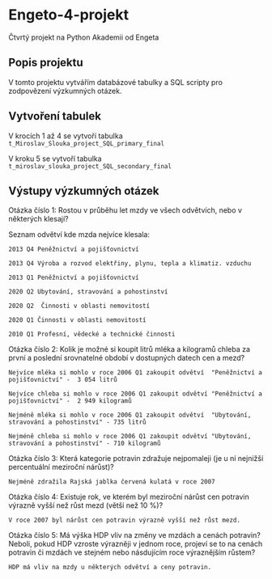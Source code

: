 # Engeto-4-projekt
Čtvrtý projekt na Python Akademii od Engeta
## Popis projektu
V tomto projektu vytvářím databázové tabulky a SQL scripty pro zodpovězení výzkumných otázek.
## Vytvoření tabulek
V krocích 1 až 4 se vytvoří tabulka ```t_Miroslav_Slouka_project_SQL_primary_final```  

V kroku 5 se vytvoří tabulka ```t_miroslav_slouka_project_SQL_secondary_final```
## Výstupy výzkumných otázek
Otázka číslo 1: Rostou v průběhu let mzdy ve všech odvětvích, nebo v některých klesají?

Seznam odvětví kde mzda nejvíce klesala:

    2013 Q4	Peněžnictví a pojišťovnictví

    2013 Q4	Výroba a rozvod elektřiny, plynu, tepla a klimatiz. vzduchu

    2013 Q1	Peněžnictví a pojišťovnictví

    2020 Q2	Ubytování, stravování a pohostinství

    2020 Q2  Činnosti v oblasti nemovitostí

    2020 Q1	Činnosti v oblasti nemovitostí

    2010 Q1	Profesní, vědecké a technické činnosti

Otázka číslo 2: Kolik je možné si koupit litrů mléka a kilogramů chleba za první a poslední srovnatelné období v dostupných datech cen a mezd?

    Nejvíce mléka si mohlo v roce 2006 Q1 zakoupit odvětví	"Peněžnictví a pojišťovnictví" -  3 054 litrů
    
    Nejvíce chleba si mohlo v roce 2006 Q1 zakoupit odvětví	"Peněžnictví a pojišťovnictví" -  2 949 kilogramů 

    Nejméně mléka si mohlo v roce 2006 Q1 zakoupit odvětví	"Ubytování, stravování a pohostinství" - 735 litrů
    
    Nejméně chleba si mohlo v roce 2006 Q1 zakoupit odvětví	"Ubytování, stravování a pohostinství" - 710 kilogramů

Otázka číslo 3: Která kategorie potravin zdražuje nejpomaleji (je u ní nejnižší percentuální meziroční nárůst)?

    Nejméně zdražila Rajská jablka červená kulatá v roce 2007

Otázka číslo 4: Existuje rok, ve kterém byl meziroční nárůst cen potravin výrazně vyšší než růst mezd (větší než 10 %)?

    V roce 2007 byl nárůst cen potravin výrazně vyšší než růst mezd. 

Otázka číslo 5: Má výška HDP vliv na změny ve mzdách a cenách potravin? Neboli, pokud HDP vzroste výrazněji v jednom roce, projeví se to na cenách potravin či mzdách ve stejném nebo násdujícím roce výraznějším růstem?     

    HDP má vliv na mzdy u některých odvětví a ceny potravin.
